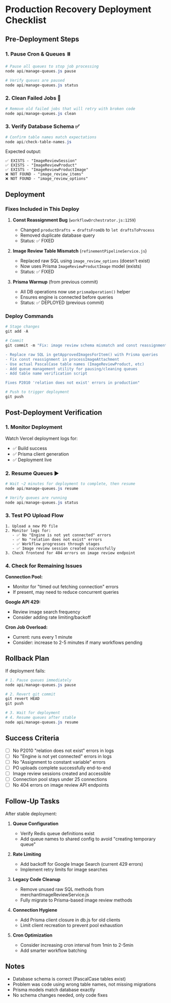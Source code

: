 # Production Recovery Deployment Checklist

## Pre-Deployment Steps

### 1. Pause Cron & Queues ⏸️
```powershell
# Pause all queues to stop job processing
node api/manage-queues.js pause

# Verify queues are paused
node api/manage-queues.js status
```

### 2. Clean Failed Jobs 🧹
```powershell
# Remove old failed jobs that will retry with broken code
node api/manage-queues.js clean
```

### 3. Verify Database Schema ✅
```powershell
# Confirm table names match expectations
node api/check-table-names.js
```

Expected output:
```
✅ EXISTS - "ImageReviewSession"
✅ EXISTS - "ImageReviewProduct"  
✅ EXISTS - "ImageReviewProductImage"
❌ NOT FOUND - "image_review_items"
❌ NOT FOUND - "image_review_options"
```

## Deployment

### Fixes Included in This Deploy

1. **Const Reassignment Bug** (`workflowOrchestrator.js:1259`)
   - Changed `productDrafts = draftsFromDb` to `let draftsToProcess`
   - Removed duplicate database query
   - Status: ✅ FIXED

2. **Image Review Table Mismatch** (`refinementPipelineService.js`)
   - Replaced raw SQL using `image_review_options` (doesn't exist)
   - Now uses Prisma `ImageReviewProductImage` model (exists)
   - Status: ✅ FIXED

3. **Prisma Warmup** (from previous commit)
   - All DB operations now use `prismaOperation()` helper
   - Ensures engine is connected before queries
   - Status: ✅ DEPLOYED (previous commit)

### Deploy Commands
```powershell
# Stage changes
git add -A

# Commit
git commit -m "Fix: image review schema mismatch and const reassignment bug

- Replace raw SQL in getApprovedImagesForItem() with Prisma queries
- Fix const reassignment in processImageAttachment
- Use actual PascalCase table names (ImageReviewProduct, etc)
- Add queue management utility for pausing/cleaning queues
- Add table name verification script

Fixes P2010 'relation does not exist' errors in production"

# Push to trigger deployment
git push
```

## Post-Deployment Verification

### 1. Monitor Deployment
Watch Vercel deployment logs for:
- ✅ Build success
- ✅ Prisma client generation
- ✅ Deployment live

### 2. Resume Queues ▶️
```powershell
# Wait ~2 minutes for deployment to complete, then resume
node api/manage-queues.js resume

# Verify queues are running
node api/manage-queues.js status
```

### 3. Test PO Upload Flow
```
1. Upload a new PO file
2. Monitor logs for:
   - ✅ No "Engine is not yet connected" errors
   - ✅ No "relation does not exist" errors
   - ✅ Workflow progresses through stages
   - ✅ Image review session created successfully
3. Check frontend for 404 errors on image review endpoint
```

### 4. Check for Remaining Issues

**Connection Pool:**
- Monitor for "timed out fetching connection" errors
- If present, may need to reduce concurrent queries

**Google API 429:**
- Review image search frequency
- Consider adding rate limiting/backoff

**Cron Job Overload:**
- Current: runs every 1 minute
- Consider: increase to 2-5 minutes if many workflows pending

## Rollback Plan

If deployment fails:

```powershell
# 1. Pause queues immediately
node api/manage-queues.js pause

# 2. Revert git commit
git revert HEAD
git push

# 3. Wait for deployment
# 4. Resume queues after stable
node api/manage-queues.js resume
```

## Success Criteria

- [ ] No P2010 "relation does not exist" errors in logs
- [ ] No "Engine is not yet connected" errors in logs
- [ ] No "Assignment to constant variable" errors
- [ ] PO uploads complete successfully end-to-end
- [ ] Image review sessions created and accessible
- [ ] Connection pool stays under 25 connections
- [ ] No 404 errors on image review API endpoints

## Follow-Up Tasks

After stable deployment:

1. **Queue Configuration**
   - Verify Redis queue definitions exist
   - Add queue names to shared config to avoid "creating temporary queue"

2. **Rate Limiting**
   - Add backoff for Google Image Search (current 429 errors)
   - Implement retry limits for image searches

3. **Legacy Code Cleanup**
   - Remove unused raw SQL methods from merchantImageReviewService.js
   - Fully migrate to Prisma-based image review methods

4. **Connection Hygiene**
   - Add Prisma client closure in db.js for old clients
   - Limit client recreation to prevent pool exhaustion

5. **Cron Optimization**
   - Consider increasing cron interval from 1min to 2-5min
   - Add smarter workflow batching

## Notes

- Database schema is correct (PascalCase tables exist)
- Problem was code using wrong table names, not missing migrations
- Prisma models match database exactly
- No schema changes needed, only code fixes
